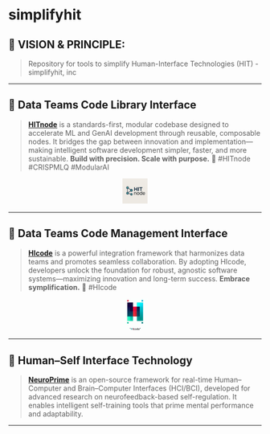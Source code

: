# **simplifyhit**

## 🎯 VISION & PRINCIPLE: 

> Repository for tools to simplify Human-Interface Technologies (HIT) - simplifyhit, inc

---

## 💠 Data Teams Code Library Interface

> [**HITnode**](https://github.com/nmc-costa/HITnode/) is a standards-first, modular codebase designed to accelerate ML and GenAI development through reusable, composable nodes. It bridges the gap between innovation and implementation—making intelligent software development simpler, faster, and more sustainable.
> **Build with precision. Scale with purpose.** 🚀 #HITnode #CRISPMLQ #ModularAI

<p align="center">
  <img src="https://github.com/nmc-costa/HITnode/raw/main/docs/images/logo_1_small.png" width="50">
</p>

---

## 🔧 Data Teams Code Management Interface

> [**HIcode**](https://github.com/nmc-costa/HIcode) is a powerful integration framework that harmonizes data teams and promotes seamless collaboration. By adopting HIcode, developers unlock the foundation for robust, agnostic software systems—maximizing innovation and long-term success.
> **Embrace symplification.** 🚀 #HIcode

<p align="center">
  <img src="https://github.com/nmc-costa/HIcode/raw/main/docs/logo_1_small.png" width="50">
</p>

---

## 🧠 Human–Self Interface Technology

> [**NeuroPrime**](https://github.com/nmc-costa/neuroprime) is an open-source framework for real-time Human–Computer and Brain–Computer Interfaces (HCI/BCI), developed for advanced research on neurofeedback-based self-regulation. It enables intelligent self-training tools that prime mental performance and adaptability.

---

